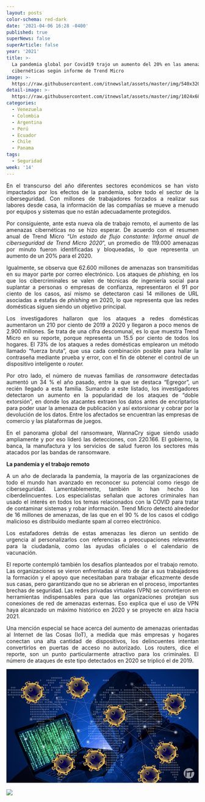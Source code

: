 ```yaml
---
layout: posts
color-schema: red-dark
date: '2021-04-06 16:28 -0400'
published: true
superNews: false
superArticle: false
year: '2021'
title: >-
  La pandemia global por Covid19 trajo un aumento del 20% en las amenazas
  cibernéticas según informe de Trend Micro
image: >-
  https://raw.githubusercontent.com/itnewslat/assets/master/img/540x320/Covid-Hackers-p.jpg
detail-image: >-
  https://raw.githubusercontent.com/itnewslat/assets/master/img/1024x680/Covid-Hackers-g.jpg
categories:
  - Venezuela
  - Colombia
  - Argentina
  - Perú
  - Ecuador
  - Chile
  - Panama
tags:
  - Seguridad
week: '14'
---
```

<p style="text-align: justify;">En el transcurso del año diferentes sectores económicos se han visto impactados por los efectos de la pandemia, sobre todo el sector de la ciberseguridad. Con millones de trabajadores forzados a realizar sus labores desde casa, la información de las compañías se mueve a menudo por equipos y sistemas que no están adecuadamente protegidos.</p>
<p style="text-align: justify;">Por consiguiente, ante esta nueva ola de trabajo remoto, el aumento de las amenazas cibernéticas no se hizo esperar. De acuerdo con el resumen anual de Trend Micro <em>“Un estado de flujo constante: Informe anual de ciberseguridad de Trend Micro 2020</em>”, un promedio de 119.000 amenazas por minuto fueron identificadas y bloqueadas, lo que representa un aumento de un 20% para el 2020.</p>
<p style="text-align: justify;">Igualmente, se observa que 62.600 millones de amenazas son transmitidas en su mayor parte por correo electrónico. Los ataques de<em> phishing, </em>en los que los cibercriminales se valen de técnicas de ingeniería social para suplantar a personas o empresas de confianza, representaron el 91 por ciento de los casos, así mismo se detectaron casi 14 millones de URL asociadas a estafas de <em>phishing</em> en 2020, lo que representa que las redes domésticas siguen siendo un objetivo principal.</p>
<p style="text-align: justify;">Los investigadores hallaron que los ataques a redes domésticas aumentaron un 210 por ciento de 2019 a 2020 y llegaron a poco menos de 2.900 millones. Se trata de una cifra descomunal, es lo que muestra Trend Micro en su reporte, porque representa un 15.5 por ciento de todos los hogares. El 73% de los ataques a redes domésticas emplearon un método llamado “fuerza bruta”, que usa cada combinación posible para hallar la contraseña mediante prueba y error, con el fin de obtener el control de un dispositivo inteligente o <em>router.</em></p>
<p style="text-align: justify;">Por otro lado, el número de nuevas familias de <em>ransomware</em> detectadas aumentó un 34 % el año pasado, entre la que se destaca “Egregor”, un recién llegado a esta familia. Sumando a este listado, los investigadores detectaron un aumento en la popularidad de los ataques de “doble extorsión”, en donde los atacantes extraen los datos antes de encriptarlos para poder usar la amenaza de publicación y así extorsionar y cobrar por la devolución de los datos. Entre los afectados se encuentran las empresas de comercio y las plataformas de juegos.</p>
<p style="text-align: justify;">En el panorama global del ransomware, WannaCry sigue siendo usado ampliamente y por eso lideró las detecciones, con 220.166. El gobierno, la banca, la manufactura y los servicios de salud fueron los sectores más atacados por las bandas de ransomware.</p>
<p style="text-align: justify;"><strong>La pandemia y el trabajo remoto</strong></p>
<p style="text-align: justify;">A un año de declarada la pandemia, la mayoría de las organizaciones de todo el mundo han avanzado en reconocer su potencial como riesgo de ciberseguridad. Lamentablemente, también lo han hecho los ciberdelincuentes. Los especialistas señalan que actores criminales han usado el interés en todos los temas relacionados con la COVID para tratar de contaminar sistemas y robar información. Trend Micro detectó alrededor de 16 millones de amenazas, de las que en el 90 % de los casos el código malicioso es distribuido mediante spam al correo electrónico.</p>
<p style="text-align: justify;">Los estafadores detrás de estas amenazas les dieron un sentido de urgencia al personalizarlos con referencias a preocupaciones relevantes para la ciudadanía, como las ayudas oficiales o el calendario de vacunación.</p>
<p style="text-align: justify;">El reporte contempló también los desafíos planteados por el trabajo remoto. Las organizaciones se vieron enfrentadas al reto de dar a sus trabajadores la formación y el apoyo que necesitaban para trabajar eficazmente desde sus casas, pero garantizando que no se abrieran en el proceso, importantes brechas de seguridad. Las redes privadas virtuales (VPN) se convirtieron en herramientas indispensables para que las organizaciones protejan sus conexiones de red de amenazas externas. Eso explica que el uso de VPN haya alcanzado un máximo histórico en 2020 y se proyecte en alza hacia 2021.</p>
<p style="text-align: justify;">Una mención especial se hace acerca del aumento de amenazas orientadas al Internet de las Cosas (IoT), a medida que más empresas y hogares conectan una alta cantidad de dispositivos, los delincuentes intentan convertirlos en puertas de acceso no autorizado. Los routers, dice el reporte, son un punto particularmente atractivo para los criminales. El número de ataques de este tipo detectados en 2020 se triplicó el de 2019.<strong> </strong></p>

![](https://raw.githubusercontent.com/itnewslat/assets/master/img/540x320/Covid-Hackers-p.jpg)


<img src="https://tracker.metricool.com/c3po.jpg?hash=56f88a41e39ab42c063cc51676587a04"/>